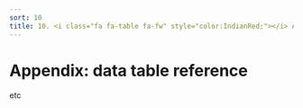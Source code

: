 ```yaml
---
sort: 10
title: 10. <i class="fa fa-table fa-fw" style="color:IndianRed;"></i> Appendix&#58; data table reference
---
```


# Appendix: data table reference

etc 
